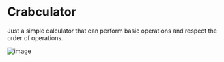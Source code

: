 # Crabculator
Just a simple calculator that can perform basic operations and respect the order of operations.

![image](https://github.com/Co0lDoge/Crabculator/assets/89445763/cf4e454d-0695-4242-b415-7cfeea2a60fb)
